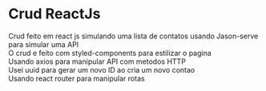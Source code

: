 # Crud ReactJs
Crud feito em react js simulando uma lista de contatos usando Jason-serve para simular uma API<br>
O crud e feito com styled-components para estilizar o pagina<br>
Usando axios para manipular API com metodos HTTP<br>
Usei uuid para gerar um novo ID ao cria um novo contao<br>
Usando react router para manipular rotas
